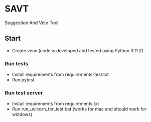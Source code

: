 # SAVT
Suggestion And Veto Tool

## Start
- Create venv (code is developed and tested using Python 3.11.2)

### Run tests
- Install requirements from requirements-test.txt
- Run pytest

### Run test server
- Install requirements from requirements.txt
- Run run_uvicorn_for_test.bat (works for mac and should work for windows)
  